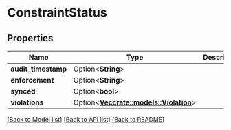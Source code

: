 # ConstraintStatus

## Properties

Name | Type | Description | Notes
------------ | ------------- | ------------- | -------------
**audit_timestamp** | Option<**String**> |  | [optional]
**enforcement** | Option<**String**> |  | [optional]
**synced** | Option<**bool**> |  | [optional]
**violations** | Option<[**Vec<crate::models::Violation>**](Violation.md)> |  | [optional]

[[Back to Model list]](../README.md#documentation-for-models) [[Back to API list]](../README.md#documentation-for-api-endpoints) [[Back to README]](../README.md)


